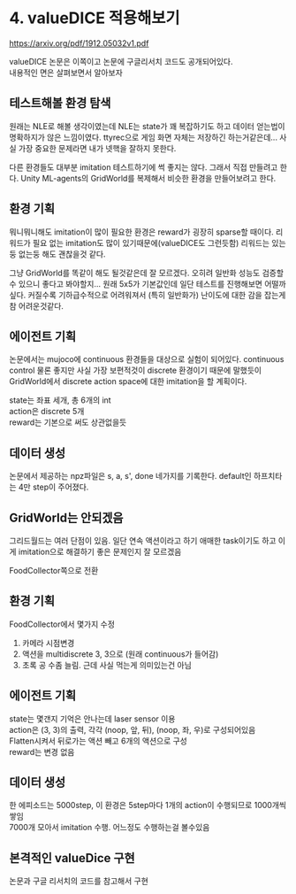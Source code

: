 # 4. valueDICE 적용해보기

https://arxiv.org/pdf/1912.05032v1.pdf

valueDICE 논문은 이쪽이고 논문에 구글리서치 코드도 공개되어있다.  
내용적인 면은 살펴보면서 알아보자


## 테스트해볼 환경 탐색

원래는 NLE로 해볼 생각이였는데 NLE는 state가 꽤 복잡하기도 하고 데이터 얻는법이 명확하지가 않은 느낌이였다. ttyrec으로 게임 화면 자체는 저장하긴 하는거같은데...  사실 가장 중요한 문제라면 내가 넷핵을 잘하지 못한다.

다른 환경들도 대부분 imitation 테스트하기에 썩 좋지는 않다. 그래서 직접 만들려고 한다. Unity ML-agents의 GridWorld를 복제해서 비슷한 환경을 만들어보려고 한다.


## 환경 기획

뭐니뭐니해도 imitation이 많이 필요한 환경은 reward가 굉장히 sparse할 때이다. 리워드가 필요 없는 imitation도 많이 있기때문에(valueDICE도 그런듯함) 리워드는 있는둥 없는둥 해도 괜찮을것 같다.

그냥 GridWorld를 똑같이 해도 될것같은데 잘 모르겠다. 오히려 일반화 성능도 검증할 수 있으니 좋다고 봐야할지... 원래 5x5가 기본값인데 일단 테스트를 진행해보면 어떨까싶다. 커질수록 기하급수적으로 어려워져서 (특히 일반화가) 난이도에 대한 감을 잡는게 참 어려운것같다.


## 에이전트 기획

논문에서는 mujoco에 continuous 환경들을 대상으로 실험이 되어있다. continuous control 물론 좋지만 사실 가장 보편적것이 discrete 환경이기 때문에 말했듯이 GridWorld에서 discrete action space에 대한 imitation을 할 계획이다.

state는 좌표 세개, 총 6개의 int  
action은 discrete 5개  
reward는 기본으로 써도 상관없을듯


## 데이터 생성

논문에서 제공하는 npz파일은 s, a, s', done 네가지를 기록한다. default인 하프치타는 4만 step이 주어졌다.


## GridWorld는 안되겠음

그리드월드는 여러 단점이 있음. 일단 연속 액션이라고 하기 애매한 task이기도 하고 이게 imitation으로 해결하기 좋은 문제인지 잘 모르겠음

FoodCollector쪽으로 전환


## 환경 기획

FoodCollector에서 몇가지 수정
1. 카메라 시점변경
2. 액션을 multidiscrete 3, 3으로 (원래 continuous가 들어감)
3. 초록 공 수좀 늘림. 근데 사실 먹는게 의미있는건 아님

## 에이전트 기획

state는 몇갠지 기억은 안나는데 laser sensor 이용  
action은 (3, 3)의 출력, 각각 (noop, 앞, 뒤), (noop, 좌, 우)로 구성되어있음  
Flatten시켜서 뒤로가는 액션 빼고 6개의 액션으로 구성  
reward는 변경 없음  

## 데이터 생성

한 에피소드는 5000step, 이 환경은 5step마다 1개의 action이 수행되므로 1000개씩 쌓임  
7000개 모아서 imitation 수행. 어느정도 수행하는걸 볼수있음  


## 본격적인 valueDice 구현

논문과 구글 리서치의 코드를 참고해서 구현